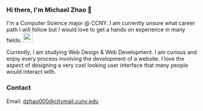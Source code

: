 ### Hi there, I'm Michael Zhao 👋

I'm a Computer Science major @ CCNY. I am currently unsure what career path I will follow but I would love to get a hands on experience in many fields. <img src= "https://user-images.githubusercontent.com/115419534/220510308-57641314-3379-4d9e-90c4-95ffc0398813.png" width="25">

Currently, I am studying Web Design & Web Development. I am curious and enjoy every process involving the development of a website. I love the aspect of designing a very cool looking user interface that many people would interact with.

### Contact
Email: <a href="dzhao000@citymail.cuny.edu">dzhao000@citymail.cuny.edu</a>





<!--
**dyzhao1011/dyzhao1011** is a ✨ _special_ ✨ repository because its `README.md` (this file) appears on your GitHub profile.

Here are some ideas to get you started:

- 🔭 I’m currently working on ...
- 🌱 I’m currently learning ...
- 👯 I’m looking to collaborate on ...
- 🤔 I’m looking for help with ...
- 💬 Ask me about ...
- 📫 How to reach me: ...
- 😄 Pronouns: ...
- ⚡ Fun fact: ...
-->
